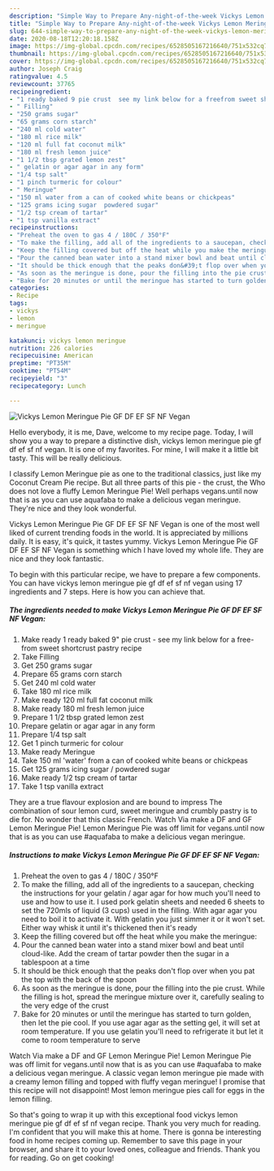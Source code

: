 ```yaml
---
description: "Simple Way to Prepare Any-night-of-the-week Vickys Lemon Meringue Pie GF DF EF SF NF Vegan"
title: "Simple Way to Prepare Any-night-of-the-week Vickys Lemon Meringue Pie GF DF EF SF NF Vegan"
slug: 644-simple-way-to-prepare-any-night-of-the-week-vickys-lemon-meringue-pie-gf-df-ef-sf-nf-vegan
date: 2020-08-18T12:20:18.158Z
image: https://img-global.cpcdn.com/recipes/6528505167216640/751x532cq70/vickys-lemon-meringue-pie-gf-df-ef-sf-nf-vegan-recipe-main-photo.jpg
thumbnail: https://img-global.cpcdn.com/recipes/6528505167216640/751x532cq70/vickys-lemon-meringue-pie-gf-df-ef-sf-nf-vegan-recipe-main-photo.jpg
cover: https://img-global.cpcdn.com/recipes/6528505167216640/751x532cq70/vickys-lemon-meringue-pie-gf-df-ef-sf-nf-vegan-recipe-main-photo.jpg
author: Joseph Craig
ratingvalue: 4.5
reviewcount: 37765
recipeingredient:
- "1 ready baked 9 pie crust  see my link below for a freefrom sweet shortcrust pastry recipe"
- " Filling"
- "250 grams sugar"
- "65 grams corn starch"
- "240 ml cold water"
- "180 ml rice milk"
- "120 ml full fat coconut milk"
- "180 ml fresh lemon juice"
- "1 1/2 tbsp grated lemon zest"
- " gelatin or agar agar in any form"
- "1/4 tsp salt"
- "1 pinch turmeric for colour"
- " Meringue"
- "150 ml water from a can of cooked white beans or chickpeas"
- "125 grams icing sugar  powdered sugar"
- "1/2 tsp cream of tartar"
- "1 tsp vanilla extract"
recipeinstructions:
- "Preheat the oven to gas 4 / 180C / 350°F"
- "To make the filling, add all of the ingredients to a saucepan, checking the instructions for your gelatin / agar agar for how much you&#39;ll need to use and how to use it. I used pork gelatin sheets and needed 6 sheets to set the 720mls of liquid (3 cups) used in the filling. With agar agar you need to boil it to activate it. With gelatin you just simmer it or it won&#39;t set. Either way whisk it until it&#39;s thickened then it&#39;s ready"
- "Keep the filling covered but off the heat while you make the meringue:"
- "Pour the canned bean water into a stand mixer bowl and beat until cloud-like. Add the cream of tartar powder then the sugar in a tablespoon at a time"
- "It should be thick enough that the peaks don&#39;t flop over when you pat the top with the back of the spoon"
- "As soon as the meringue is done, pour the filling into the pie crust. While the filling is hot, spread the meringue mixture over it, carefully sealing to the very edge of the crust"
- "Bake for 20 minutes or until the meringue has started to turn golden, then let the pie cool. If you use agar agar as the setting gel, it will set at room temperature. If you use gelatin you&#39;ll need to refrigerate it but let it come to room temperature to serve"
categories:
- Recipe
tags:
- vickys
- lemon
- meringue

katakunci: vickys lemon meringue 
nutrition: 226 calories
recipecuisine: American
preptime: "PT35M"
cooktime: "PT54M"
recipeyield: "3"
recipecategory: Lunch

---
```



![Vickys Lemon Meringue Pie GF DF EF SF NF Vegan](https://img-global.cpcdn.com/recipes/6528505167216640/751x532cq70/vickys-lemon-meringue-pie-gf-df-ef-sf-nf-vegan-recipe-main-photo.jpg)

Hello everybody, it is me, Dave, welcome to my recipe page. Today, I will show you a way to prepare a distinctive dish, vickys lemon meringue pie gf df ef sf nf vegan. It is one of my favorites. For mine, I will make it a little bit tasty. This will be really delicious.

I classify Lemon Meringue pie as one to the traditional classics, just like my Coconut Cream Pie recipe. But all three parts of this pie - the crust, the Who does not love a fluffy Lemon Meringue Pie! Well perhaps vegans.until now that is as you can use aquafaba to make a delicious vegan meringue. They&#39;re nice and they look wonderful.

Vickys Lemon Meringue Pie GF DF EF SF NF Vegan is one of the most well liked of current trending foods in the world. It is appreciated by millions daily. It is easy, it's quick, it tastes yummy. Vickys Lemon Meringue Pie GF DF EF SF NF Vegan is something which I have loved my whole life. They are nice and they look fantastic.


To begin with this particular recipe, we have to prepare a few components. You can have vickys lemon meringue pie gf df ef sf nf vegan using 17 ingredients and 7 steps. Here is how you can achieve that.

<!--inarticleads1-->

##### The ingredients needed to make Vickys Lemon Meringue Pie GF DF EF SF NF Vegan:

1. Make ready 1 ready baked 9&#34; pie crust - see my link below for a free-from sweet shortcrust pastry recipe
1. Take  Filling
1. Get 250 grams sugar
1. Prepare 65 grams corn starch
1. Get 240 ml cold water
1. Take 180 ml rice milk
1. Make ready 120 ml full fat coconut milk
1. Make ready 180 ml fresh lemon juice
1. Prepare 1 1/2 tbsp grated lemon zest
1. Prepare  gelatin or agar agar in any form
1. Prepare 1/4 tsp salt
1. Get 1 pinch turmeric for colour
1. Make ready  Meringue
1. Take 150 ml &#39;water&#39; from a can of cooked white beans or chickpeas
1. Get 125 grams icing sugar / powdered sugar
1. Make ready 1/2 tsp cream of tartar
1. Take 1 tsp vanilla extract


They are a true flavour explosion and are bound to impress The combination of sour lemon curd, sweet meringue and crumbly pastry is to die for. No wonder that this classic French. Watch Via make a DF and GF Lemon Meringue Pie! Lemon Meringue Pie was off limit for vegans.until now that is as you can use #aquafaba to make a delicious vegan meringue. 

<!--inarticleads2-->

##### Instructions to make Vickys Lemon Meringue Pie GF DF EF SF NF Vegan:

1. Preheat the oven to gas 4 / 180C / 350°F
1. To make the filling, add all of the ingredients to a saucepan, checking the instructions for your gelatin / agar agar for how much you&#39;ll need to use and how to use it. I used pork gelatin sheets and needed 6 sheets to set the 720mls of liquid (3 cups) used in the filling. With agar agar you need to boil it to activate it. With gelatin you just simmer it or it won&#39;t set. Either way whisk it until it&#39;s thickened then it&#39;s ready
1. Keep the filling covered but off the heat while you make the meringue:
1. Pour the canned bean water into a stand mixer bowl and beat until cloud-like. Add the cream of tartar powder then the sugar in a tablespoon at a time
1. It should be thick enough that the peaks don&#39;t flop over when you pat the top with the back of the spoon
1. As soon as the meringue is done, pour the filling into the pie crust. While the filling is hot, spread the meringue mixture over it, carefully sealing to the very edge of the crust
1. Bake for 20 minutes or until the meringue has started to turn golden, then let the pie cool. If you use agar agar as the setting gel, it will set at room temperature. If you use gelatin you&#39;ll need to refrigerate it but let it come to room temperature to serve


Watch Via make a DF and GF Lemon Meringue Pie! Lemon Meringue Pie was off limit for vegans.until now that is as you can use #aquafaba to make a delicious vegan meringue. A classic vegan lemon meringue pie made with a creamy lemon filling and topped with fluffy vegan meringue! I promise that this recipe will not disappoint! Most lemon meringue pies call for eggs in the lemon filling. 

So that's going to wrap it up with this exceptional food vickys lemon meringue pie gf df ef sf nf vegan recipe. Thank you very much for reading. I'm confident that you will make this at home. There is gonna be interesting food in home recipes coming up. Remember to save this page in your browser, and share it to your loved ones, colleague and friends. Thank you for reading. Go on get cooking!
